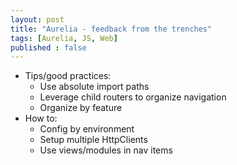 ```yaml
---
layout: post
title: "Aurelia - feedback from the trenches"
tags: [Aurelia, JS, Web]
published : false
--- 
```


* Tips/good practices:
  * Use absolute import paths
  * Leverage child routers to organize navigation
  * Organize by feature
* How to:
  * Config by environment
  * Setup multiple HttpClients
  * Use views/modules in nav items